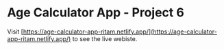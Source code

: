 # Age Calculator App - Project 6

Visit [https://age-calculator-app-ritam.netlify.app/](https://age-calculator-app-ritam.netlify.app/) to see the live webiste.